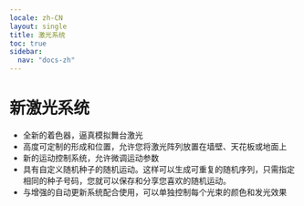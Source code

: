 ```yaml
---
locale: zh-CN
layout: single
title: 激光系统
toc: true
sidebar:
  nav: "docs-zh"
---
```

# 新激光系统
* 全新的着色器，逼真模拟舞台激光
* 高度可定制的形成和位置，允许您将激光阵列放置在墙壁、天花板或地面上
* 新的运动控制系统，允许微调运动参数
* 具有自定义随机种子的随机运动。这样可以生成可重复的随机序列，只需指定相同的种子号码，您就可以保存和分享您喜欢的随机运动。
* 与增强的自动更新系统配合使用，可以单独控制每个光束的颜色和发光效果